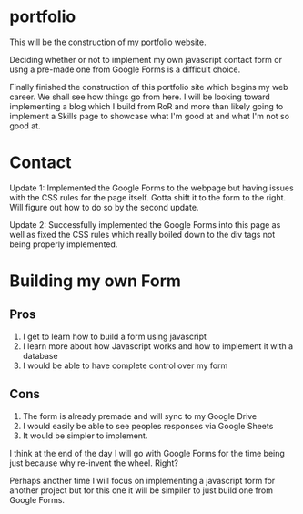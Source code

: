 portfolio
=========

This will be the construction of my portfolio website. 

Deciding whether or not to implement my own javascript contact form or usng a pre-made one from Google Forms is a difficult choice. 

Finally finished the construction of this portfolio site which begins my web career. We shall see how things go from here. I will be looking toward implementing a blog which I build from RoR and more than likely going to implement a Skills page to showcase what I'm good at and what I'm not so good at. 

Contact
=========

Update 1: Implemented the Google Forms to the webpage but having issues with the CSS rules for the page itself. Gotta shift it to the form to the right. Will figure out how to do so by the second update. 

Update 2: Successfully implemented the Google Forms into this page as well as fixed the CSS rules which really boiled down to the div tags not being properly implemented. 

Building my own Form 
=========

Pros
---------
1) I get to learn how to build a form using javascript 
2) I learn more about how Javascript works and how to implement it with a database 
3) I would be able to have complete control over my form 

Cons
---------
1) The form is already premade and will sync to my Google Drive 
2) I would easily be able to see peoples responses via Google Sheets 
3) It would be simpler to implement. 

I think at the end of the day I will go with Google Forms for the time being just because why re-invent the wheel. Right? 

Perhaps another time I will focus on implementing a javascript form for another project but for this one it will be simpiler to just build one from Google Forms. 


